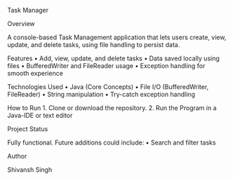 Task Manager

Overview

A console-based Task Management application that lets users create, view, update, and delete tasks, using file handling to persist data.

Features
	•	Add, view, update, and delete tasks
	•	Data saved locally using files
	•	BufferedWriter and FileReader usage
	•	Exception handling for smooth experience

Technologies Used
	•	Java (Core Concepts)
	•	File I/O (BufferedWriter, FileReader)
	•	String manipulation
	•	Try-catch exception handling

How to Run
	1.	Clone or download the repository.
 2. Run the Program in a Java-IDE or text editor

 Project Status

Fully functional. Future additions could include:
	•	Search and filter tasks

Author

Shivansh Singh
